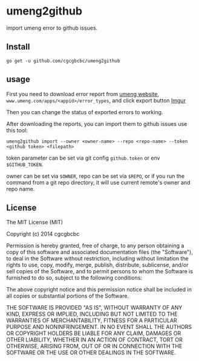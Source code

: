 # umeng2github

import umeng error to github issues.

## Install

```
go get -u github.com/cgcgbcbc/umeng2github
```

## usage

First you need to download error report from [umeng website](www.umeng.com), `www.umeng.com/apps/<appid>/error_types`,
and click export button [Imgur](http://i.imgur.com/KlGso5U.png)

Then you can change the status of exported errors to working.

After downloading the reports, you can import them to github issues use this tool:

```
umeng2github import --owner <owner-name> --repo <repo-name> --token <github token> <filepath>
```

token parameter can be set via git config `github.token` or env `$GITHUB_TOKEN`.

owner can be set via `$OWNER`, repo can be set via `$REPO`, or if you run the command from a git repo directory, it will
use current remote's owner and repo name.

## License

The MIT License (MIT)

Copyright (c) 2014 cgcgbcbc

Permission is hereby granted, free of charge, to any person obtaining a copy
of this software and associated documentation files (the "Software"), to deal
in the Software without restriction, including without limitation the rights
to use, copy, modify, merge, publish, distribute, sublicense, and/or sell
copies of the Software, and to permit persons to whom the Software is
furnished to do so, subject to the following conditions:

The above copyright notice and this permission notice shall be included in all
copies or substantial portions of the Software.

THE SOFTWARE IS PROVIDED "AS IS", WITHOUT WARRANTY OF ANY KIND, EXPRESS OR
IMPLIED, INCLUDING BUT NOT LIMITED TO THE WARRANTIES OF MERCHANTABILITY,
FITNESS FOR A PARTICULAR PURPOSE AND NONINFRINGEMENT. IN NO EVENT SHALL THE
AUTHORS OR COPYRIGHT HOLDERS BE LIABLE FOR ANY CLAIM, DAMAGES OR OTHER
LIABILITY, WHETHER IN AN ACTION OF CONTRACT, TORT OR OTHERWISE, ARISING FROM,
OUT OF OR IN CONNECTION WITH THE SOFTWARE OR THE USE OR OTHER DEALINGS IN THE
SOFTWARE.
